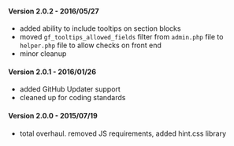 #### Version 2.0.2 - 2016/05/27
* added ability to include tooltips on section blocks
* moved `gf_tooltips_allowed_fields` filter from `admin.php` file to `helper.php` file to allow checks on front end
* minor cleanup

#### Version 2.0.1 - 2016/01/26
* added GitHub Updater support
* cleaned up for coding standards

#### Version 2.0.0 - 2015/07/19
* total overhaul. removed JS requirements, added hint.css library

